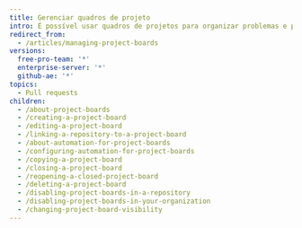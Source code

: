 ```yaml
---
title: Gerenciar quadros de projeto
intro: É possível usar quadros de projetos para organizar problemas e pull requests e também para gerenciar o fluxo de trabalho em um repositório ou organização.
redirect_from:
  - /articles/managing-project-boards
versions:
  free-pro-team: '*'
  enterprise-server: '*'
  github-ae: '*'
topics:
  - Pull requests
children:
  - /about-project-boards
  - /creating-a-project-board
  - /editing-a-project-board
  - /linking-a-repository-to-a-project-board
  - /about-automation-for-project-boards
  - /configuring-automation-for-project-boards
  - /copying-a-project-board
  - /closing-a-project-board
  - /reopening-a-closed-project-board
  - /deleting-a-project-board
  - /disabling-project-boards-in-a-repository
  - /disabling-project-boards-in-your-organization
  - /changing-project-board-visibility
---
```


